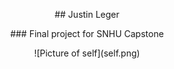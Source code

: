 <p align="center">
## Justin Leger
</p>
<p align="center">
### Final project for SNHU Capstone
</p>

<p align="center">
![Picture of self](self.png)
</p>
